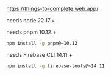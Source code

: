 https://things-to-complete.web.app/

needs node 22.17.+

needs pnpm 10.12.+
```bash
npm install -g pnpm@~10.12
```

needs Firebase CLI 14.11.+
```bash
npm install -g firebase-tools@~14.11
```